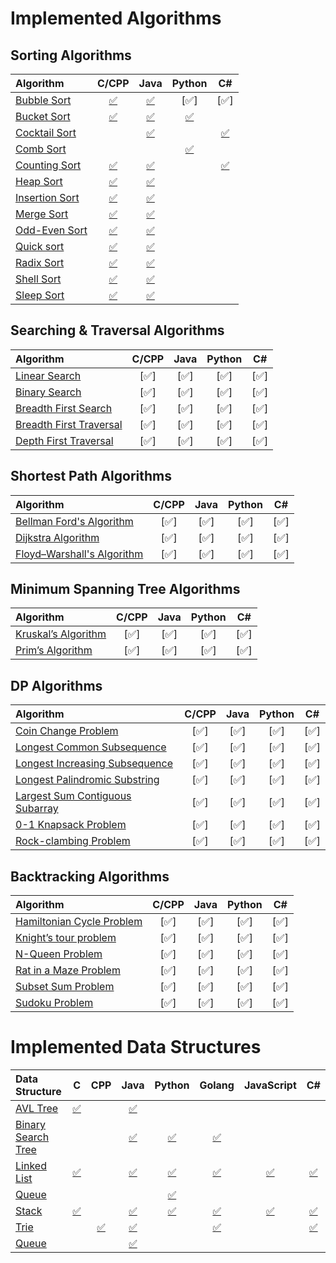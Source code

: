 
# Implemented Algorithms

## Sorting Algorithms

| Algorithm | C/CPP | Java | Python | C# |
|:--------------|:----------------:|:----------------:|:----------------:|:-----------------:|
| [Bubble Sort](http://www.geeksforgeeks.org/sleep-sort-king-laziness-sorting-sleeping/) | [:white_check_mark:](Algorithms/Sorting/BubbleSort.cpp) | [:white_check_mark:](Algorithms/Sorting/BubbleSort.java) | [:white_check_mark:] | [:white_check_mark:] |
| [Bucket Sort](http://www.cdn.geeksforgeeks.org/bucket-sort-2/)| [:white_check_mark:](Algorithms/Sorting/BucketSort.cpp) | [:white_check_mark:](Algorithms/Sorting/BucketSort.java) | [:white_check_mark:](Algorithms/Sorting/BucketSort.py) | |
| [Cocktail Sort](http://www.growingwiththeweb.com/2016/04/cocktail-sort.html)|  | [:white_check_mark:](Algorithms/Sorting/CocktailSort.java) | | [:white_check_mark:](Algorithms/Sorting/CocktailSort.cs) |
| [Comb Sort](http://www.growingwiththeweb.com/2016/09/comb-sort.html)|  |  | [:white_check_mark:](Algorithms/Sorting/CombSort.py) |  |
| [Counting Sort](http://www.geeksforgeeks.org/counting-sort/)| [:white_check_mark:](Algorithms/Sorting/CountingSort.cpp) | [:white_check_mark:](Algorithms/Sorting/CountingSort.java) | | [:white_check_mark:](Algorithms/Sorting/CountingSort.cs) |
| [Heap Sort](https://en.wikipedia.org/wiki/Heapsort) | [:white_check_mark:](Algorithms/Sorting/HeapSort.cpp) | [:white_check_mark:](Algorithms/Sorting/HeapSort.java) |  |  |
| [Insertion Sort](https://en.wikipedia.org/wiki/Insertion_sort) | [:white_check_mark:](Algorithms/Sorting/InsertionSort.cpp) | [:white_check_mark:](Algorithms/Sorting/InsertionSort.java) |  |  |
| [Merge Sort](https://www.khanacademy.org/computing/computer-science/algorithms/merge-sort/a/overview-of-merge-sort) | [:white_check_mark:](Algorithms/Sorting/MergeSort.cpp) | [:white_check_mark:](Algorithms/Sorting/MergeSort.java) |  |  |
| [Odd-Even Sort](http://www.growingwiththeweb.com/2016/10/odd-even-sort.html)| [:white_check_mark:](Algorithms/Sorting/OddEvenSort.cpp) | [:white_check_mark:](Algorithms/Sorting/OddEvenSort.java) |  |  |
| [Quick sort](https://en.wikipedia.org/wiki/Quicksort) | [:white_check_mark:](Algorithms/Sorting/QuickSort.cpp) | [:white_check_mark:](Algorithms/Sorting/QuickSort.java) |  |  |
| [Radix Sort](http://www.geeksforgeeks.org/radix-sort/) | [:white_check_mark:](Algorithms/Sorting/RadixSort.cpp) | [:white_check_mark:](Algorithms/Sorting/RadixSort.java) |  |  |
| [Shell Sort](https://en.wikipedia.org/wiki/Shellsort) | [:white_check_mark:](Algorithms/Sorting/ShellSort.cpp) | [:white_check_mark:](Algorithms/Sorting/ShellSort.java) |  |  |
| [Sleep Sort](http://www.geeksforgeeks.org/sleep-sort-king-laziness-sorting-sleeping/) | [:white_check_mark:](Algorithms/Sorting/SleepSort.cpp) | [:white_check_mark:](Algorithms/Sorting/SleepSort.java) |  |  |


## Searching & Traversal Algorithms

| Algorithm | C/CPP | Java | Python | C# |
|:--------------|:----------------:|:----------------:|:----------------:|:-----------------:|
| [Linear Search](https://en.wikipedia.org/wiki/Binary_search_algorithm) | [:white_check_mark:] | [:white_check_mark:] | [:white_check_mark:] | [:white_check_mark:] |
| [Binary Search](https://en.wikipedia.org/wiki/Binary_search_algorithm) | [:white_check_mark:] | [:white_check_mark:] | [:white_check_mark:] | [:white_check_mark:] |
| [Breadth First Search](https://en.wikipedia.org/wiki/Bubble_sort) | [:white_check_mark:] | [:white_check_mark:] | [:white_check_mark:] | [:white_check_mark:] |
| [Breadth First Traversal](https://www.cs.bu.edu/teaching/c/tree/breadth-first/) | [:white_check_mark:] | [:white_check_mark:] | [:white_check_mark:] | [:white_check_mark:] |
| [Depth First Traversal](http://www.geeksforgeeks.org/depth-first-traversal-for-a-graph/) | [:white_check_mark:] | [:white_check_mark:] | [:white_check_mark:] | [:white_check_mark:] |


## Shortest Path Algorithms

| Algorithm | C/CPP | Java | Python | C# |
|:--------------|:----------------:|:----------------:|:----------------:|:-----------------:|
| [Bellman Ford's Algorithm](https://www.hackerearth.com/practice/algorithms/graphs/shortest-path-algorithms/tutorial/) | [:white_check_mark:] | [:white_check_mark:] | [:white_check_mark:] | [:white_check_mark:] |
| [Dijkstra Algorithm](https://en.wikipedia.org/wiki/Dijkstra's_algorithm) | [:white_check_mark:] | [:white_check_mark:] | [:white_check_mark:] | [:white_check_mark:] |
| [Floyd–Warshall's Algorithm](https://www.hackerearth.com/practice/algorithms/graphs/shortest-path-algorithms/tutorial/) | [:white_check_mark:] | [:white_check_mark:] | [:white_check_mark:] | [:white_check_mark:] |


## Minimum Spanning Tree Algorithms

| Algorithm | C/CPP | Java | Python | C# |
|:--------------|:----------------:|:----------------:|:----------------:|:-----------------:|
| [Kruskal’s Algorithm](https://www.hackerearth.com/practice/algorithms/graphs/minimum-spanning-tree/tutorial/) | [:white_check_mark:] | [:white_check_mark:] | [:white_check_mark:] | [:white_check_mark:] |
| [Prim’s Algorithm](https://www.hackerearth.com/practice/algorithms/graphs/minimum-spanning-tree/tutorial/) | [:white_check_mark:] | [:white_check_mark:] | [:white_check_mark:] | [:white_check_mark:] |


## DP Algorithms

| Algorithm | C/CPP | Java | Python | C# |
|:--------------|:----------------:|:----------------:|:----------------:|:-----------------:|
| [Coin Change Problem](http://www.algorithmist.com/index.php/Coin_Change) | [:white_check_mark:] | [:white_check_mark:] | [:white_check_mark:] | [:white_check_mark:] |
| [Longest Common Subsequence](http://www.geeksforgeeks.org/dynamic-programming-set-4-longest-common-subsequence) | [:white_check_mark:] | [:white_check_mark:] | [:white_check_mark:] | [:white_check_mark:] |
| [Longest Increasing Subsequence](http://www.geeksforgeeks.org/dynamic-programming-set-4-longest-common-subsequence) | [:white_check_mark:] | [:white_check_mark:] | [:white_check_mark:] | [:white_check_mark:] |
| [Longest Palindromic Substring](http://www.geeksforgeeks.org/longest-palindrome-substring-set-1/) | [:white_check_mark:] | [:white_check_mark:] | [:white_check_mark:] | [:white_check_mark:] |
| [Largest Sum Contiguous Subarray](http://www.geeksforgeeks.org/largest-sum-contiguous-subarray/) | [:white_check_mark:] | [:white_check_mark:] | [:white_check_mark:] | [:white_check_mark:] |
| [0-1 Knapsack Problem](http://www.geeksforgeeks.org/dynamic-programming-set-4-longest-common-subsequence) | [:white_check_mark:] | [:white_check_mark:] | [:white_check_mark:] | [:white_check_mark:] |
| [Rock-clambing Problem](http://www.geeksforgeeks.org/dynamic-programming-set-4-longest-common-subsequence) | [:white_check_mark:] | [:white_check_mark:] | [:white_check_mark:] | [:white_check_mark:] |


## Backtracking Algorithms

| Algorithm | C/CPP | Java | Python | C# |
|:--------------|:----------------:|:----------------:|:----------------:|:-----------------:|
| [Hamiltonian Cycle Problem](https://en.wikipedia.org/wiki/Eight_queens_puzzle) | [:white_check_mark:] | [:white_check_mark:] | [:white_check_mark:] | [:white_check_mark:] |
| [Knight’s tour problem](https://en.wikipedia.org/wiki/Eight_queens_puzzle) | [:white_check_mark:] | [:white_check_mark:] | [:white_check_mark:] | [:white_check_mark:] |
| [N-Queen Problem](https://en.wikipedia.org/wiki/Eight_queens_puzzle) | [:white_check_mark:] | [:white_check_mark:] | [:white_check_mark:] | [:white_check_mark:] |
| [Rat in a Maze Problem](https://en.wikipedia.org/wiki/Eight_queens_puzzle) | [:white_check_mark:] | [:white_check_mark:] | [:white_check_mark:] | [:white_check_mark:] |
| [Subset Sum Problem](https://en.wikipedia.org/wiki/Eight_queens_puzzle) | [:white_check_mark:] | [:white_check_mark:] | [:white_check_mark:] | [:white_check_mark:] |
| [Sudoku Problem](https://en.wikipedia.org/wiki/Eight_queens_puzzle) | [:white_check_mark:] | [:white_check_mark:] | [:white_check_mark:] | [:white_check_mark:] |


# Implemented Data Structures

| Data Structure | C | CPP | Java | Python | Golang | JavaScript | C# |
|:--------------|:----------------:|:----------------:|:----------------:|:-----------------:|:-----------------:|:-----------------:|:-----------------:|
| [AVL Tree](http://www.geeksforgeeks.org/avl-tree-set-1-insertion)|[:white_check_mark:](avl_tree/avl_tree.c)| |[:white_check_mark:](avl_tree/AvlTree.java) | | | | |
| [Binary Search Tree](https://en.wikipedia.org/wiki/Binary_search_tree) | | | [:white_check_mark:](binary_search_tree/BinarySearchTree.java) | [:white_check_mark:](binary_search_tree/BinarySearchTree.py) | [:white_check_mark:](binary_search_tree/binary_search_tree.go) | | |
| [Linked List](https://en.wikipedia.org/wiki/Linked_list) | [:white_check_mark:](linked_list/linkedList.c.c) | | [:white_check_mark:](linked_list/LinkedList.java) | [:white_check_mark:](linked_list/linked_list.py) | [:white_check_mark:](linked_list/linked_list.go) | [:white_check_mark:](linked_list/linkedList.js) | [:white_check_mark:](linked_list/LinkedList.cs) |
| [Queue](https://en.wikipedia.org/wiki/Queue_(abstract_data_type)) | | | | [:white_check_mark:](queue/queue.py) | | | |
| [Stack](https://en.wikipedia.org/wiki/Stack_(abstract_data_type)) | [:white_check_mark:](stack/stack.c) | | [:white_check_mark:](stack/Stack.java) | [:white_check_mark:](stack/stack.py) | [:white_check_mark:](stack/stack.go) | [:white_check_mark:](stack/stack.js) | [:white_check_mark:](stack/Stack.cs) |
| [Trie](https://en.wikipedia.org/wiki/Trie) | | [:white_check_mark:](trie/trie.cpp) | [:white_check_mark:](trie/Trie.java) | | [:white_check_mark:](trie/trie.go) | | [:white_check_mark:](trie/Trie.cs) | |
| [Queue](https://en.wikipedia.org/wiki/Queue_(abstract_data_type)) | | | [:white_check_mark:](queue/Queue.java) | | | | | |
